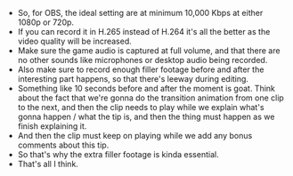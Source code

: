 
- So, for OBS, the ideal setting are at minimum 10,000 Kbps at either 1080p or 720p.
- If you can record it in H.265 instead of H.264 it's all the better as the video quality will be increased.
- Make sure the game audio is captured at full volume, and that there are no other sounds like microphones or desktop audio being recorded.
- Also make sure to record enough filler footage before and after the interesting part happens, so that there's leeway during editing.
- Something like 10 seconds before and after the moment is goat. Think about the fact that we're gonna do the transition animation from one clip to the next, and then the clip needs to play while we explain what's gonna happen / what the tip is, and then the thing must happen as we finish explaining it.
- And then the clip must keep on playing while we add any bonus comments about this tip.
- So that's why the extra filler footage is kinda essential.
- That's all I think.
